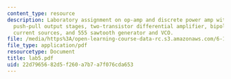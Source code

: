 ```yaml
---
content_type: resource
description: Laboratory assignment on op-amp and discrete power amp with improved
  push-pull output stages, two-transistor differential amplifier, bipolar and FET
  current sources, and 555 sawtooth generator and VCO.
file: /media/https%3A/open-learning-course-data-rc.s3.amazonaws.com/6-101-introductory-analog-electronics-laboratory-spring-2007/22d7965682d5f260a7b7a7f076cda653_lab5.pdf
file_type: application/pdf
resourcetype: Document
title: lab5.pdf
uid: 22d79656-82d5-f260-a7b7-a7f076cda653
---
```

